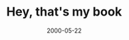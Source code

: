 ---
layout: base.njk
title : 'Hey, that&#39;s my book' 
view_title : 'Hey, that&#39;s my book' 
year : '2000' 
date : '2000-05-22' 
img_file : '/drawing/heythats.png' 
html_file : 'heythatsmy' 
next_html : 'arethoser.html' 
year_order : '335' 
permalink : "title/{{html_file}}.html"
---